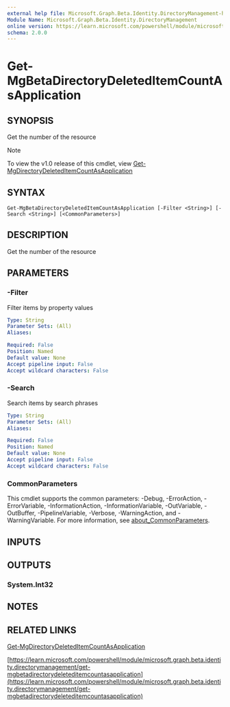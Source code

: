 ```yaml
---
external help file: Microsoft.Graph.Beta.Identity.DirectoryManagement-help.xml
Module Name: Microsoft.Graph.Beta.Identity.DirectoryManagement
online version: https://learn.microsoft.com/powershell/module/microsoft.graph.beta.identity.directorymanagement/get-mgbetadirectorydeleteditemcountasapplication
schema: 2.0.0
---
```


# Get-MgBetaDirectoryDeletedItemCountAsApplication

## SYNOPSIS
Get the number of the resource

> [!NOTE]
> To view the v1.0 release of this cmdlet, view [Get-MgDirectoryDeletedItemCountAsApplication](/powershell/module/Microsoft.Graph.Identity.DirectoryManagement/Get-MgDirectoryDeletedItemCountAsApplication?view=graph-powershell-1.0)

## SYNTAX

```
Get-MgBetaDirectoryDeletedItemCountAsApplication [-Filter <String>] [-Search <String>] [<CommonParameters>]
```

## DESCRIPTION
Get the number of the resource

## PARAMETERS

### -Filter
Filter items by property values

```yaml
Type: String
Parameter Sets: (All)
Aliases:

Required: False
Position: Named
Default value: None
Accept pipeline input: False
Accept wildcard characters: False
```

### -Search
Search items by search phrases

```yaml
Type: String
Parameter Sets: (All)
Aliases:

Required: False
Position: Named
Default value: None
Accept pipeline input: False
Accept wildcard characters: False
```

### CommonParameters
This cmdlet supports the common parameters: -Debug, -ErrorAction, -ErrorVariable, -InformationAction, -InformationVariable, -OutVariable, -OutBuffer, -PipelineVariable, -Verbose, -WarningAction, and -WarningVariable. For more information, see [about_CommonParameters](http://go.microsoft.com/fwlink/?LinkID=113216).

## INPUTS

## OUTPUTS

### System.Int32
## NOTES

## RELATED LINKS
[Get-MgDirectoryDeletedItemCountAsApplication](/powershell/module/Microsoft.Graph.Identity.DirectoryManagement/Get-MgDirectoryDeletedItemCountAsApplication?view=graph-powershell-1.0)

[https://learn.microsoft.com/powershell/module/microsoft.graph.beta.identity.directorymanagement/get-mgbetadirectorydeleteditemcountasapplication](https://learn.microsoft.com/powershell/module/microsoft.graph.beta.identity.directorymanagement/get-mgbetadirectorydeleteditemcountasapplication)


